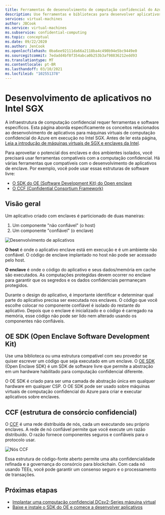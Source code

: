 ```yaml
---
title: Ferramentas de desenvolvimento de computação confidencial do Azure
description: Use ferramentas e bibliotecas para desenvolver aplicativos para computação confidencial
services: virtual-machines
author: JBCook
ms.service: virtual-machines
ms.subservice: confidential-computing
ms.topic: conceptual
ms.date: 09/22/2020
ms.author: JenCook
ms.openlocfilehash: 0ba6ee92111da66a2118ba4c490b94e5bc9449e0
ms.sourcegitcommit: 7edadd4bf8f354abca0b253b3af98836212edd93
ms.translationtype: MT
ms.contentlocale: pt-BR
ms.lasthandoff: 03/10/2021
ms.locfileid: "102551378"
---
```

# <a name="application-development-on-intel-sgx"></a>Desenvolvimento de aplicativos no Intel SGX 


A infraestrutura de computação confidencial requer ferramentas e software específicos. Esta página aborda especificamente os conceitos relacionados ao desenvolvimento de aplicativos para máquinas virtuais de computação confidencial do Azure em execução no Intel SGX. Antes de ler esta página, [Leia a introdução de máquinas virtuais de SGX e enclaves da Intel](confidential-computing-enclaves.md). 

Para aproveitar o potencial dos enclaves e dos ambientes isolados, você precisará usar ferramentas compatíveis com a computação confidencial. Há várias ferramentas que compatíveis com o desenvolvimento de aplicativos de enclave. Por exemplo, você pode usar essas estruturas de software livre: 

- [O SDK do OE (Software Development Kit) do Open enclave](#oe-sdk)
- [O CCF (Confidential Consortium Framework)](#ccf)

## <a name="overview"></a>Visão geral

Um aplicativo criado com enclaves é particionado de duas maneiras:

1. Um componente "não confiável" (o host)
1. Um componente "confiável" (o enclave)


![Desenvolvimento de aplicativos](media/application-development/oe-sdk.png)


**O host** é onde o aplicativo enclave está em execução e é um ambiente não confiável. O código de enclave implantado no host não pode ser acessado pelo host. 

**O enclave** é onde o código do aplicativo e seus dados/memória em cache são executados. As computações protegidas devem ocorrer no enclave para garantir que os segredos e os dados confidenciais permaneçam protegidos. 


Durante o design do aplicativo, é importante identificar e determinar qual parte do aplicativo precisa ser executada nos enclaves. O código que você escolhe colocar no componente confiável é isolado do restante do aplicativo. Depois que o enclave é inicializado e o código é carregado na memória, esse código não pode ser lido nem alterado usando os componentes não confiáveis. 

## <a name="open-enclave-software-development-kit-oe-sdk"></a>OE SDK (Open Enclave Software Development Kit) <a id="oe-sdk"></a>

Use uma biblioteca ou uma estrutura compatível com seu provedor se quiser escrever um código que seja executado em um enclave. O [OE SDK](https://github.com/openenclave/openenclave) (Open Enclave SDK) é um SDK de software livre que permite a abstração em um hardware habilitado para computação confidencial diferente. 

O OE SDK é criado para ser uma camada de abstração única em qualquer hardware em qualquer CSP. O OE SDK pode ser usado sobre máquinas virtuais de computação confidencial do Azure para criar e executar aplicativos sobre enclaves.

## <a name="confidential-consortium-framework-ccf"></a>CCF (estrutura de consórcio confidencial) <a id="ccf"></a>

O [CCF](https://github.com/Microsoft/CCF) é uma rede distribuída de nós, cada um executando seu próprio enclaves. A rede de nó confiável permite que você execute um razão distribuído. O razão fornece componentes seguros e confiáveis para o protocolo usar. 

![Nós CCF](media/application-development/ccf.png)

Essa estrutura de código-fonte aberto permite uma alta confidencialidade refinada e a governança do consórcio para blockchain. Com cada nó usando TEEs, você pode garantir um consenso seguro e o processamento de transações.


## <a name="next-steps"></a>Próximas etapas 
- [Implantar uma computação confidencial DCsv2-Series máquina virtual](quick-create-portal.md)
- [Baixe e instale o SDK do OE e comece a desenvolver aplicativos](https://github.com/openenclave/openenclave)
